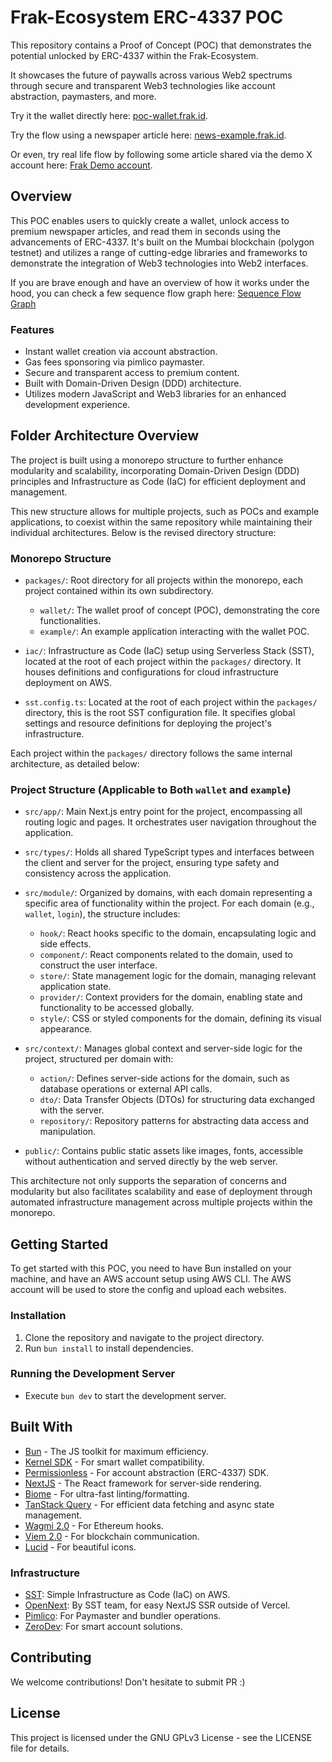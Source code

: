 # Frak-Ecosystem ERC-4337 POC

This repository contains a Proof of Concept (POC) that demonstrates the potential unlocked by ERC-4337 within the Frak-Ecosystem. 

It showcases the future of paywalls across various Web2 spectrums through secure and transparent Web3 technologies like account abstraction, paymasters, and more.

Try it the wallet directly here: [poc-wallet.frak.id](https://poc-wallet.frak.id).

Try the flow using a newspaper article here: [news-example.frak.id](https://news-example.frak.id/).

Or even, try real life flow by following some article shared via the demo X account here: [Frak Demo account](https://twitter.com/FrakDemo). 

## Overview

This POC enables users to quickly create a wallet, unlock access to premium newspaper articles, and read them in seconds using the advancements of ERC-4337. 
It's built on the Mumbai blockchain (polygon testnet) and utilizes a range of cutting-edge libraries and frameworks to demonstrate the integration of Web3 technologies into Web2 interfaces.

If you are brave enough and have an overview of how it works under the hood, you can check a few sequence flow graph here: [Sequence Flow Graph](https://twitter.com/FrakDemo)

### Features

- Instant wallet creation via account abstraction.
- Gas fees sponsoring via pimlico paymaster.
- Secure and transparent access to premium content.
- Built with Domain-Driven Design (DDD) architecture.
- Utilizes modern JavaScript and Web3 libraries for an enhanced development experience.

## Folder Architecture Overview

The project is built using a monorepo structure to further enhance modularity and scalability, incorporating Domain-Driven Design (DDD) principles and Infrastructure as Code (IaC) for efficient deployment and management. 

This new structure allows for multiple projects, such as POCs and example applications, to coexist within the same repository while maintaining their individual architectures. Below is the revised directory structure:

### Monorepo Structure

- `packages/`: Root directory for all projects within the monorepo, each project contained within its own subdirectory.
  - `wallet/`: The wallet proof of concept (POC), demonstrating the core functionalities.
  - `example/`: An example application interacting with the wallet POC.

- `iac/`: Infrastructure as Code (IaC) setup using Serverless Stack (SST), located at the root of each project within the `packages/` directory. It houses definitions and configurations for cloud infrastructure deployment on AWS.

- `sst.config.ts`: Located at the root of each project within the `packages/` directory, this is the root SST configuration file. It specifies global settings and resource definitions for deploying the project's infrastructure.

Each project within the `packages/` directory follows the same internal architecture, as detailed below:

### Project Structure (Applicable to Both `wallet` and `example`)

- `src/app/`: Main Next.js entry point for the project, encompassing all routing logic and pages. It orchestrates user navigation throughout the application.

- `src/types/`: Holds all shared TypeScript types and interfaces between the client and server for the project, ensuring type safety and consistency across the application.

- `src/module/`: Organized by domains, with each domain representing a specific area of functionality within the project. For each domain (e.g., `wallet`, `login`), the structure includes:
  - `hook/`: React hooks specific to the domain, encapsulating logic and side effects.
  - `component/`: React components related to the domain, used to construct the user interface.
  - `store/`: State management logic for the domain, managing relevant application state.
  - `provider/`: Context providers for the domain, enabling state and functionality to be accessed globally.
  - `style/`: CSS or styled components for the domain, defining its visual appearance.

- `src/context/`: Manages global context and server-side logic for the project, structured per domain with:
  - `action/`: Defines server-side actions for the domain, such as database operations or external API calls.
  - `dto/`: Data Transfer Objects (DTOs) for structuring data exchanged with the server.
  - `repository/`: Repository patterns for abstracting data access and manipulation.

- `public/`: Contains public static assets like images, fonts, accessible without authentication and served directly by the web server.

This architecture not only supports the separation of concerns and modularity but also facilitates scalability and ease of deployment through automated infrastructure management across multiple projects within the monorepo.

## Getting Started

To get started with this POC, you need to have Bun installed on your machine, and have an AWS account setup using AWS CLI. The AWS account will be used to store the config and upload each websites.

### Installation

1. Clone the repository and navigate to the project directory.
2. Run `bun install` to install dependencies.

### Running the Development Server

- Execute `bun dev` to start the development server.

## Built With

- [Bun](https://bun.sh/) - The JS toolkit for maximum efficiency.
- [Kernel SDK](https://github.com/zerodevapp/sdk) - For smart wallet compatibility.
- [Permissionless](https://github.com/pimlicolabs/permissionless.js) - For account abstraction (ERC-4337) SDK.
- [NextJS](https://nextjs.org/) - The React framework for server-side rendering.
- [Biome](https://biomejs.dev/) - For ultra-fast linting/formatting.
- [TanStack Query](https://tanstack.com/) - For efficient data fetching and async state management.
- [Wagmi 2.0](https://wagmi.sh/) - For Ethereum hooks.
- [Viem 2.0](https://viem.sh/) - For blockchain communication.
- [Lucid](https://lucide.dev/) - For beautiful icons.

### Infrastructure

- [SST](https://sst.dev/): Simple Infrastructure as Code (IaC) on AWS.
- [OpenNext](https://open-next.js.org/): By SST team, for easy NextJS SSR outside of Vercel.
- [Pimlico](https://www.pimlico.io/): For Paymaster and bundler operations.
- [ZeroDev](https://zerodev.app/): For smart account solutions.

## Contributing

We welcome contributions! Don't hesitate to submit PR :)

## License

This project is licensed under the GNU GPLv3 License - see the LICENSE file for details.
